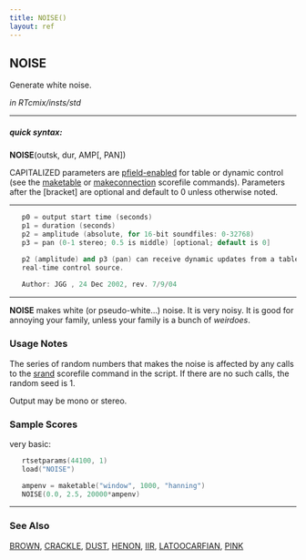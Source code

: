 ```yaml
---
title: NOISE()
layout: ref
---
```


## NOISE

Generate white noise.

*in RTcmix/insts/std*  
  

-----

##### quick syntax:

**NOISE**(outsk, dur, AMP\[, PAN\])

CAPITALIZED parameters are [pfield-enabled](pfield-enabled.html) for
table or dynamic control (see the
[maketable](../scorefile/maketable.html) or
[makeconnection](../scorefile/makeconnection.html) scorefile
commands). Parameters after the \[bracket\] are optional and default to
0 unless otherwise noted.

-----

  

```cpp
   p0 = output start time (seconds)
   p1 = duration (seconds)
   p2 = amplitude (absolute, for 16-bit soundfiles: 0-32768)
   p3 = pan (0-1 stereo; 0.5 is middle) [optional; default is 0]

   p2 (amplitude) and p3 (pan) can receive dynamic updates from a table or
   real-time control source.
   
   Author: JGG , 24 Dec 2002, rev. 7/9/04
```

  

-----

  
**NOISE** makes white (or pseudo-white...) noise. It is very noisy. It
is good for annoying your family, unless your family is a bunch of
*weirdoes*.

### Usage Notes

The series of random numbers that makes the noise is affected by any
calls to the [srand](../scorefile/srand.html) scorefile command in the
script. If there are no such calls, the random seed is 1.

Output may be mono or stereo.

### Sample Scores

very basic:

```cpp
   rtsetparams(44100, 1)
   load("NOISE")

   ampenv = maketable("window", 1000, "hanning")
   NOISE(0.0, 2.5, 20000*ampenv)
```

  

-----

### See Also

[BROWN](BROWN.html), [CRACKLE](CRACKLE.html), [DUST](DUST.html),
[HENON](HENON.html), [IIR](IIR.html), [LATOOCARFIAN](LATOOCARFIAN.html),
[PINK](PINK.html)
